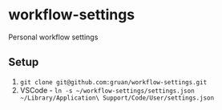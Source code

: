 # workflow-settings
Personal workflow settings

## Setup
1. `git clone git@github.com:gruan/workflow-settings.git`
2. VSCode - `ln -s ~/workflow-settings/settings.json ~/Library/Application\ Support/Code/User/settings.json`